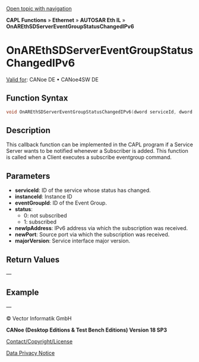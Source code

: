 [Open topic with navigation](../../../../../../CANoeDEFamily.htm#Topics/CAPLFunctions/IP/AUTOSARethIL/Functions/CAPLfunctionOnAREthSDServerEventGroupStatusChangedIPv6.md)

**CAPL Functions** » **Ethernet** » **AUTOSAR Eth IL** » **OnAREthSDServerEventGroupStatusChangedIPv6**

# OnAREthSDServerEventGroupStatusChangedIPv6

[Valid for](../../../../Shared/FeatureAvailability.md): CANoe DE • CANoe4SW DE

## Function Syntax

```c
void OnAREthSDServerEventGroupStatusChangedIPv6(dword serviceId, dword majorVersion, dword instanceId, dword eventGroupId, long status, byte newIpAddress[], dword newPort);
```

## Description

This callback function can be implemented in the CAPL program if a Service Server wants to be notified whenever a Subscriber is added. This function is called when a Client executes a subscribe eventgroup command.

## Parameters

- **serviceId**: ID of the service whose status has changed.
- **instanceId**: Instance ID
- **eventGroupId**: ID of the Event Group.
- **status**: 
  - 0: not subscribed
  - 1: subscribed
- **newIpAddress**: IPv6 address via which the subscription was received.
- **newPort**: Source port via which the subscription was received.
- **majorVersion**: Service interface major version.

## Return Values

—

## Example

—

© Vector Informatik GmbH

**CANoe (Desktop Editions & Test Bench Editions) Version 18 SP3**

[Contact/Copyright/License](../../../../Shared/ContactCopyrightLicense.md)

[Data Privacy Notice](https://www.vector.com/int/en/company/get-info/privacy-policy/)